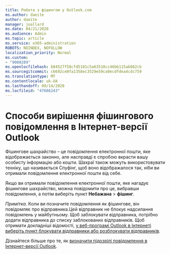 ```yaml
---
title: Робота з фішингом у Outlook.com
ms.author: daeite
author: daeite
manager: joallard
ms.date: 04/21/2020
ms.audience: Admin
ms.topic: article
ms.service: o365-administration
ROBOTS: NOINDEX, NOFOLLOW
localization_priority: Normal
ms.custom:
- "9000289"
ms.openlocfilehash: b84527f58cfd5101c5a63510cc46bb115ab862cb
ms.sourcegitcommit: c6692ce0fa1358ec3529e59ca0ecdfdea4cdc759
ms.translationtype: MT
ms.contentlocale: uk-UA
ms.lasthandoff: 09/14/2020
ms.locfileid: "47666243"
---
```

# <a name="how-to-deal-with-a-phishing-email-in-outlook-on-the-web"></a>Способи вирішення фішингового повідомлення в Інтернет-версії Outlook

Фішингове шахрайство – це повідомлення електронної пошти, яке відображається законно, але насправді є спробою вкрасти вашу особисту інформацію або кошти. Шахраї також можуть використовувати техніку, що називається Спуфінг, щоб воно відображалося так, ніби ви отримали повідомлення електронної пошти від себе.

Якщо ви отримали повідомлення електронної пошти, яке нагадує фішингове шахрайство, можна повідомити про це, вибравши повідомлення, а потім виберіть пункт **Небажана**  >  **фішинг**.

*Примітка.* Коли ви позначите повідомлення як фішингове, він повідомляє про відправника.Цей відправник не блокує надсилання повідомлень у майбутньому. Щоб заблокувати відправника, потрібно додати відправника до списку заблокованих відправників. Щоб отримати докладніші відомості, [у веб-програмі Outlook в Інтернеті виберіть пункт блокувати відправники або розблокувати відправників](https://support.office.com/article/9bf812d4-6995-4d19-901a-76d6e26939b0).

Дізнайтеся більше про те, як [визначити підозрілі повідомлення в Інтернет-версії Outlook](https://support.office.com/article/3d44102b-6ce3-4f7c-a359-b623bec82206).